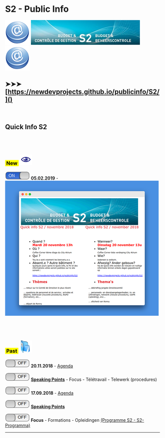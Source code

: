 <link rel="stylesheet" href="S2.css">

# S2 - Public Info

![](at.png) ![](header.jpg) ![](at.png)

## &#10148;&#10148;&#10148; [https://newdevprojects.github.io/publicinfo/S2/]()

&nbsp;

## Quick Info S2

## &nbsp;

### <mark>&nbsp;New&nbsp;</mark> ![](next.png)

![](on.png) **05.02.2019** - ![Agenda](20181120_Agenda_small.png)  

## &nbsp;

### <mark>&nbsp;Past&nbsp;</mark> ![](arch.png) 

![](off.png) **20.11.2018** - [Agenda](20181120_Agenda_small.png)  

![](off.png) [**Speaking Points**](20181120_SpPts.md) - Focus - Télétravail - Telewerk (procedures)

![](off.png) **17.09.2018** - [Agenda](Invit_Uitnod.png)  

![](off.png) [**Speaking Points**](20180917_SpPts.md)

![](off.png) **Focus** - Formations - Opleidingen [(Programme S2 - S2-Programma)](S2_GOP_2019-23.pdf)

---


